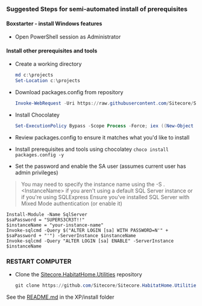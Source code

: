 ### Suggested Steps for semi-automated install of prerequisites
#### Boxstarter - install Windows features
- Open PowerShell session as Administrator
#### Install other prerequisites and tools 
- Create a working directory
	```PowerShell
	md c:\projects
	Set-Location c:\projects
	```

- Download packages.config from repository

	```PowerShell
	Invoke-WebRequest -Uri https://raw.githubusercontent.com/Sitecore/Sitecore.HabitatHome.Utilities/master/Prerequisites/packages.config -UseBasicParsing | set-content packages.config
	```

- Install Chocolatey

    ```PowerShell
    Set-ExecutionPolicy Bypass -Scope Process -Force; iex ((New-Object System.Net.WebClient).DownloadString('https://chocolatey.org/install.ps1'))
    ```
- Review packages.config to ensure it matches what you'd like to install
- Install prerequisites and tools using chocolatey
    `choco install packages.config -y`

- Set the password and enable the SA user (assumes current user has admin privileges)
> You may need to specify the instance name using the -S .\<InstanceName> if you aren't using a default SQL Server instance or if you're using SQLExpress
> Ensure you've installed SQL Server with Mixed Mode authentication (or enable it)

	Install-Module -Name SqlServer
	$saPassword = "SUPERS3CR3T!!"
	$instanceName = "your-instance-name"
	Invoke-sqlcmd -Query $("ALTER LOGIN [sa] WITH PASSWORD=N'" + $saPassword + "'") -ServerInstance $instanceName
	Invoke-sqlcmd -Query "ALTER LOGIN [sa] ENABLE" -ServerInstance $instanceName


### RESTART COMPUTER

- Clone the [Sitecore.HabitatHome.Utilities](https://github.com/Sitecore/Sitecore.HabitatHome.Utilities/) repository

	```PowerShell
	git clone https://github.com/Sitecore/Sitecore.HabitatHome.Utilities.git
	```

See the [README.md](../XP/install/README.md) in the XP/install folder

	

